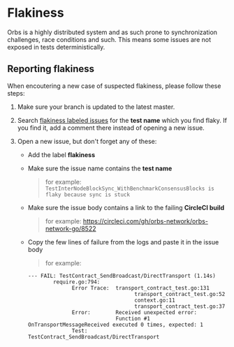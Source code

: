 # Flakiness

Orbs is a highly distributed system and as such prone to synchronization challenges, race conditions and such. This means some issues are not exposed in tests deterministically.

## Reporting flakiness

When encoutering a new case of suspected flakiness, please follow these steps:

1. Make sure your branch is updated to the latest master.

2. Search [flakiness labeled issues](https://github.com/orbs-network/orbs-network-go/labels/flakiness) for the **test name** which you find flaky. If you find it, add a comment there instead of opening a new issue.

3. Open a new issue, but don't forget any of these:

    * Add the label **flakiness**
    
    * Make sure the issue name contains the **test name**
        > for example: `TestInterNodeBlockSync_WithBenchmarkConsensusBlocks is flaky because sync is stuck`
    
    * Make sure the issue body contains a link to the failing **CircleCI build**
        > for example: https://circleci.com/gh/orbs-network/orbs-network-go/8522
        
    * Copy the few lines of failure from the logs and paste it in the issue body
        > for example:
        ```
        --- FAIL: TestContract_SendBroadcast/DirectTransport (1.14s)
                require.go:794: 
                      Error Trace:	transport_contract_test.go:131
                                          transport_contract_test.go:52
                                          context.go:11
                                          transport_contract_test.go:37
                      Error:      	Received unexpected error:
                                    Function #1 OnTransportMessageReceived executed 0 times, expected: 1
                      Test:       	TestContract_SendBroadcast/DirectTransport
        ```
